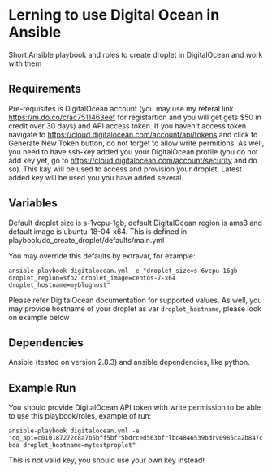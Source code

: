 Lerning to use Digital Ocean in Ansible
=========

Short Ansible playbook and roles to create droplet in DigitalOcean and work with them

Requirements
------------

Pre-requisites is DigitalOcean account (you may use my referal link https://m.do.co/c/ac7511463eef for registartion and you will get gets $50 in credit over 30 days) and API access token. If you haven't access token navigate to https://cloud.digitalocean.com/account/api/tokens and click to Generate New Token button, do not forget to allow write permitions. As well, you need to have ssh-key added you your DigitalOcean profile (you do not add key yet, go to https://cloud.digitalocean.com/account/security and do so). This kay will be used to access and provision your droplet. Latest added key will be used you you have added several.  

Variables
--------------

Default droplet size is s-1vcpu-1gb, default DigitalOcean region is ams3 and default image is ubuntu-18-04-x64. This is defined in playbook/do_create_droplet/defaults/main.yml  

You may override this defaults by extravar, for example:

 `ansible-playbook digitalocean.yml -e "droplet_size=s-6vcpu-16gb droplet_region=sfo2 droplet_image=centos-7-x64 droplet_hostname=mybloghost"`

Please refer DigitalOcean documentation for supported values. As well, you may provide hostname of your droplet as var `droplet_hostname`, please look on example below

Dependencies
------------

Ansible (tested on version 2.8.3) and ansible dependencies, like python.  

Example Run
----------------

You should provide DigitalOcean API token with write permission to be able to use this playbook/roles, example of run:

 `ansible-playbook digitalocean.yml -e "do_api=c010187272c8a7b5bff5bfr5bdrced563bfrlbc4846539bdrv0985ca2b847cbda droplet_hostname=mytestproplet"`

This is not valid key, you should use your own key instead! 


